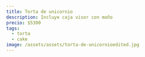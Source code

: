 ```yaml
---
title: Torta de unicornio
description: Incluye caja visor con moño
precio: $5300
tags:
  - torta
  - cake
image: /assets/assets/torta-de-unicornioedited.jpg
---
```


